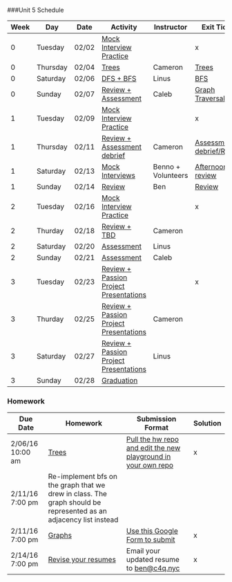 ###Unit 5 Schedule

|Week|Day|Date|Activity|Instructor|Exit Ticket|
|---|---|---|---|---|---|
|0|Tuesday|02/02|[Mock Interview Practice](https://github.com/accesscode-2-2/unit-5/blob/master/lessons/week-0/2016_02_02.md)| |x|
|0|Thursday|02/04|[Trees](https://github.com/accesscode-2-2/unit-5/blob/master/lessons/week-0/2016_02_04.md)|Cameron|[Trees](https://docs.google.com/a/c4q.nyc/forms/d/1N7vnWSYe-9MoRvWnsuaPV0eTQmfur7u8l0qolkOmDSE/viewform) |
|0|Saturday|02/06|[DFS + BFS](https://github.com/accesscode-2-2/unit-5/blob/master/lessons/week-0/2016_02_06.md)|Linus|[BFS](https://docs.google.com/a/c4q.nyc/forms/d/1QCoZi1X7hmS2sYP9FWZ-vD4EwlWfVr9bMZX9lHHSZ4A/viewform) |
|0|Sunday|02/07|[Review + Assessment](https://github.com/accesscode-2-2/unit-5/blob/master/lessons/week-0/2016_02_07.md)|Caleb|[Graph Traversal](https://docs.google.com/a/c4q.nyc/forms/d/1yJc2uO_M2iXPPNHrKx0MJqa7z8UELNv0dgC5Y6A63cQ/viewform) |
|1|Tuesday|02/09|[Mock Interview Practice](https://github.com/accesscode-2-2/unit-5/blob/master/lessons/week-1/2016_02_09.md)| |x|
|1|Thursday|02/11|[Review + Assessment debrief](https://github.com/accesscode-2-2/unit-5/blob/master/lessons/week-1/2016_02_11.md)|Cameron|[Assessment debrief/Review](https://docs.google.com/forms/d/1BQRMEAJcPkufhdY1b4neh6Pyrazu4TPL5p_32jO87lE/viewform) |
|1|Saturday|02/13|[Mock Interviews](https://github.com/accesscode-2-2/unit-5/blob/master/lessons/week-1/2016_02_13.md)|Benno + Volunteers| [Afternoon review](https://docs.google.com/forms/d/137RY2ToJ092r4E2dzUfTyYHVwuVLY4gIPeL3pGrOUbA/viewform) |
|1|Sunday|02/14|[Review](https://github.com/accesscode-2-2/unit-5/blob/master/lessons/week-1/2016_02_14.md)|Ben| [Review](https://docs.google.com/a/c4q.nyc/forms/d/11KyP6KAMv5nOBTupc8vr9jLqk3BDuRzuxzQY-7dBe7Q/viewform) |
|2|Tuesday|02/16|[Mock Interview Practice](https://github.com/accesscode-2-2/unit-5/blob/master/lessons/week-2/2016_02_16.md)| |x|
|2|Thurday|02/18|[Review + TBD](https://github.com/accesscode-2-2/unit-5/blob/master/lessons/week-2/2016_02_18.md)|Cameron| |
|2|Saturday|02/20|[Assessment](https://github.com/accesscode-2-2/unit-5/blob/master/lessons/week-2/2016_02_20.md)|Linus| |
|2|Sunday|02/21|[Assessment](https://github.com/accesscode-2-2/unit-5/blob/master/lessons/week-2/2016_02_21.md)|Caleb| |
|3|Tuesday|02/23|[Review + Passion Project Presentations](https://github.com/accesscode-2-2/unit-5/blob/master/lessons/week-3/2016_02_23.md)| |x|
|3|Thurday|02/25|[Review + Passion Project Presentations](https://github.com/accesscode-2-2/unit-5/blob/master/lessons/week-3/2016_02_25.md)|Cameron| |
|3|Saturday|02/27|[Review + Passion Project Presentations](https://github.com/accesscode-2-2/unit-5/blob/master/lessons/week-3/2016_02_27.md)|Linus| |
|3|Sunday|02/28|[Graduation](https://github.com/accesscode-2-2/unit-5/blob/master/lessons/week-3/2016_02_28.md)| | |

### Homework
 Due Date | Homework | Submission Format | Solution |
|---|---|---|---|
2/06/16 10:00 am | [Trees](https://docs.google.com/document/d/1te7mLS06MEYwETFSbVBqMrIzJ43GTEo5uuCiWdB0fyE/edit?usp=drivesdk) | [Pull the hw repo and edit the new playground in your own repo](https://github.com/accesscode-2-2/unit-4-assignments) | x
2/11/16 7:00 pm | Re-implement bfs on the graph that we drew in class. The graph should be represented as an adjacency list instead | |
2/11/16 7:00 pm | [Graphs](https://github.com/accesscode-2-1/unit-5/blob/master/homework/graphs/graphs.I.md) | [Use this Google Form to submit](http://goo.gl/forms/OUliGEx6wW) | x
2/14/16 7:00 pm | [Revise your resumes](https://docs.google.com/presentation/d/1x28JmdtWjk4bVZ9Tl-1bTWFpMTTRXJwfktJnD3V2IJ0/edit#slide=id.gf09005fb3_2_0) | Email your updated resume to ben@c4q.nyc | x

